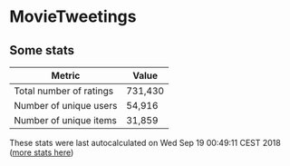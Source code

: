 # MovieTweetings
## Some stats

Metric | Value
--- | ---
Total number of ratings                 | 731,430
Number of unique users                  | 54,916
Number of unique items                  | 31,859
These stats were last autocalculated on Wed Sep 19 00:49:11 CEST 2018  ([more stats here](./stats.md))

